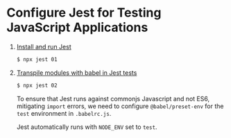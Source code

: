 # Configure Jest for Testing JavaScript Applications

1. [Install and run Jest](./01-install-and-run-jest.test.js)

   ```bash
   $ npx jest 01
   ```

2. [Transpile modules with babel in Jest tests](./02-transpile-modules-with-babel-in-jest-tests.test.js)

   ```bash
   $ npx jest 02
   ```

   To ensure that Jest runs against commonjs Javascript and not ES6, mitigating
   `import` errors, we need to configure `@babel/preset-env` for the `test`
   environment in `.babelrc.js`.

   Jest automatically runs with `NODE_ENV` set to `test`.
